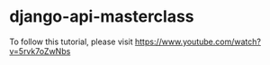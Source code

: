 # django-api-masterclass
To follow this tutorial, please visit https://www.youtube.com/watch?v=5rvk7oZwNbs
